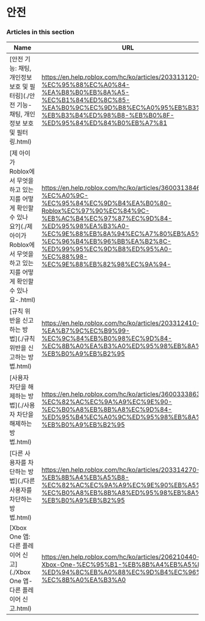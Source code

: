 # 안전  
### Articles in this section
Name|URL
-|-
[안전 기능: 채팅, 개인정보 보호 및 필터링](./안전 기능- 채팅, 개인정보 보호 및 필터링.html) |https://en.help.roblox.com/hc/ko/articles/203313120-%EC%95%88%EC%A0%84-%EA%B8%B0%EB%8A%A5-%EC%B1%84%ED%8C%85-%EA%B0%9C%EC%9D%B8%EC%A0%95%EB%B3%B4-%EB%B3%B4%ED%98%B8-%EB%B0%8F-%ED%95%84%ED%84%B0%EB%A7%81
[제 아이가 Roblox에서 무엇을 하고 있는지를 어떻게 확인할 수 있나요?](./제 아이가 Roblox에서 무엇을 하고 있는지를 어떻게 확인할 수 있나요-.html) |https://en.help.roblox.com/hc/ko/articles/360031384652-%EC%A0%9C-%EC%95%84%EC%9D%B4%EA%B0%80-Roblox%EC%97%90%EC%84%9C-%EB%AC%B4%EC%97%87%EC%9D%84-%ED%95%98%EA%B3%A0-%EC%9E%88%EB%8A%94%EC%A7%80%EB%A5%BC-%EC%96%B4%EB%96%BB%EA%B2%8C-%ED%99%95%EC%9D%B8%ED%95%A0-%EC%88%98-%EC%9E%88%EB%82%98%EC%9A%94-
[규칙 위반을 신고하는 방법](./규칙 위반을 신고하는 방법.html) |https://en.help.roblox.com/hc/ko/articles/203312410-%EA%B7%9C%EC%B9%99-%EC%9C%84%EB%B0%98%EC%9D%84-%EC%8B%A0%EA%B3%A0%ED%95%98%EB%8A%94-%EB%B0%A9%EB%B2%95
[사용자 차단을 해제하는 방법](./사용자 차단을 해제하는 방법.html) |https://en.help.roblox.com/hc/ko/articles/360033386312-%EC%82%AC%EC%9A%A9%EC%9E%90-%EC%B0%A8%EB%8B%A8%EC%9D%84-%ED%95%B4%EC%A0%9C%ED%95%98%EB%8A%94-%EB%B0%A9%EB%B2%95
[다른 사용자를 차단하는 방법](./다른 사용자를 차단하는 방법.html) |https://en.help.roblox.com/hc/ko/articles/203314270-%EB%8B%A4%EB%A5%B8-%EC%82%AC%EC%9A%A9%EC%9E%90%EB%A5%BC-%EC%B0%A8%EB%8B%A8%ED%95%98%EB%8A%94-%EB%B0%A9%EB%B2%95
[Xbox One 앱: 다른 플레이어 신고](./Xbox One 앱- 다른 플레이어 신고.html) |https://en.help.roblox.com/hc/ko/articles/206210440-Xbox-One-%EC%95%B1-%EB%8B%A4%EB%A5%B8-%ED%94%8C%EB%A0%88%EC%9D%B4%EC%96%B4-%EC%8B%A0%EA%B3%A0